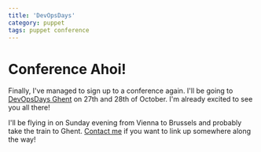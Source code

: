 ```yaml
---
title: 'DevOpsDays'
category: puppet
tags: puppet conference
---
```


# Conference Ahoi!

Finally, I've managed to sign up to a conference again. I'll be going to [DevOpsDays Ghent](http://devopsdays.org/events/2014-belgium/) on 27th and 28th of October. I'm already excited to see you all there!

I'll be flying in on Sunday evening from Vienna to Brussels and probably take the train to Ghent. [Contact me](mailto:david@black.co.at) if you want to link up somewhere along the way!
